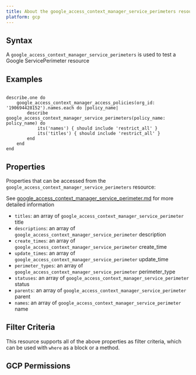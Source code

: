 ```yaml
---
title: About the google_access_context_manager_service_perimeters resource
platform: gcp
---
```


## Syntax
A `google_access_context_manager_service_perimeters` is used to test a Google ServicePerimeter resource

## Examples
```

describe.one do
	google_access_context_manager_access_policies(org_id: '190694428152').names.each do |policy_name|
		describe google_access_context_manager_service_perimeters(policy_name: policy_name) do
			its('names') { should include 'restrict_all' }
			its('titles') { should include 'restrict_all' }
		end
	end
end
```

## Properties
Properties that can be accessed from the `google_access_context_manager_service_perimeters` resource:

See [google_access_context_manager_service_perimeter.md](google_access_context_manager_service_perimeter.md) for more detailed information
  * `titles`: an array of `google_access_context_manager_service_perimeter` title
  * `descriptions`: an array of `google_access_context_manager_service_perimeter` description
  * `create_times`: an array of `google_access_context_manager_service_perimeter` create_time
  * `update_times`: an array of `google_access_context_manager_service_perimeter` update_time
  * `perimeter_types`: an array of `google_access_context_manager_service_perimeter` perimeter_type
  * `statuses`: an array of `google_access_context_manager_service_perimeter` status
  * `parents`: an array of `google_access_context_manager_service_perimeter` parent
  * `names`: an array of `google_access_context_manager_service_perimeter` name

## Filter Criteria
This resource supports all of the above properties as filter criteria, which can be used
with `where` as a block or a method.

## GCP Permissions
